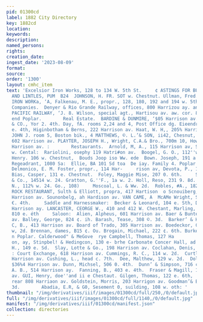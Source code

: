 ```yaml
---
pid: 01300cd
label: 1882 City Directory
key: 1882cd
location: 
keywords: 
description: 
named_persons: 
rights: 
creation_date: 
ingest_date: '2023-08-09'
format: 
source: 
order: '1300'
layout: cmhc_item
text: 'Excelsior Iron Works, 128 to 134 W. 5th St.     ¢ ASTINGS FOR BUILDINGS, COLUMNS
  AND LINTLES, PUM  B24  JOHNSON, H. FR. SOT w. Chestnut. Ullman, Fred., 142 ¢.     Pumps—Steam.  EXCELSIOR
  IRON WORKa, ‘A, Falkenau, M. E., propr., 128, 180, 192 and 194 w. 5th.  Railroad
  Companies.  Denyer & Rio Grande Railway, offices, 800 Harrizou ay. and at depot,  UNION
  PACIFIC RAILWAY, ‘J. 8. Wilson, special agt., Hartisou av. aw. cor. 8d. depot, n.
  end Poplar.        Real Estate.  BARDINE & DUNMIRE, ‘$05 Harrison av. BUCK, R. H.
  & CO., Yor 2. 4th. Day, fA. rooms 2,24 and 4, Post Office dg. Eieendrath & Co, 107
  e. 4th, Higinbotham & Berns, 222 Harrison av. Haat, W. H,, 205% Harrison av. McCOWAN,
  JOHN J. room 5, Boston bik., 4 MATTHEWS, ©. L.’& SON, ii42, Chesnut, Miller & Powell,
  602 Harrison av. PLAYTER, JOSEPH H., Wright, C.A.& Bro., 700m 10, Howell bik., Ho2
  Harrison av. :        Restaurants.  Arnold, M, A., 115 Harrison av, Salona ribo
  w. Cental:  Rariolini, osephy 119 Hatri#on av.  Boogel, G. O., 112''w. 2d.  Bone:
  Henry. 106 w. Chestnut,  Bouds Joop iso Ww. ede  Bown. Joseph, 191 a Poplar.  Rents
  Regeadrant, 1080 Sa:  Ellie, BA 101 Sd toa  De iay. Family 4. Poplar opposite depot.
  Delmonico, E. M. Foster, propr., 114 Har-     rison av, Devota, P., 11676 w. 2a.
  Bias, Casper, 131 e. Chestnut.  Foley, Maggie Mise, 207 0. 6th.     SAL  Franceschi
  & Co., 14514 w. 24. Gratton, G.''F., 1a w. 2. Holl, Reso, 231 9. 8d. ‘Marfinelli.
  N., 112% w. 24. Go., 108)     Moscoal, L. & Ww. 2d.  Robles, #A., 182 9  SADDLE
  ROCK RESTAURANT, Sulth & Elliott, propra, 417 Hartison  o Scnouiberg, A. C., 58
  Harrison av. Sounonbelg, ah Hardison av. VAN CAME, A  McAMe Wright, Snince L, 12
  €. 4th.     Saddle and Harnessmaker:  Becker & Leonard, 104 e. Sth, Dlel, B.A. 103
  Harrison ay. LANCASTER, CEORGE W., 410 and 412 W. Chestant, Marling, George W.,
  810 e. éth     Saloon:  Alien, Alpheus, 601 Harrison av. Baer & Bunte, $14 Harnnon
  av. Balley, George, 824 ¢. ih. Barash, Tease, 308 ©. 3d.  Barker’ & Harvey, 300  Blome,
  C, B., 413 Harrison av. Board of Trado, 305 Harrison av. Boedeckor, Charles, 124
  w, 2d. Brennan, dames, B15 ¢. Ou. Brogain, Michael, 222 ¢. 6th. Burke Bros,, 1307
  n Poplar. Calderwood" & MeGove  rye Campbell, Thomas, 127 Ha                      .
  on, ay, Stinpbel! & Hedingcon, 130 e- brhe Carbonate Concer Hall, ad ww cor. Pine.  Clary,
  H., 149 e. Sd.  Slay, Lotte & Go., 198 Harrison av. Coclahan, Denis, 140 c. 6th,
  : Court Exchange, 618 Harrison av. Cummings, R. C., 114 w. 2d.  Curtls, G.W., 506
  Harrison av. Cushing, L., head c. 7th.  Dee, Malthew, 129 w. 2d.  Doll & Henderson,
  $36%4 Harrison av. Dunn, Michsel, 506 0. 4th.  Dunn’ & Simpson, 716 ¢. 6th.  Eliel,
  A. B., 514 Harrison ay.  Fanning, B., 403 e. 4th.  Fraser & Magill, 111 Harrison
  av. GUI, Henry, doe''and ii e Chestaut. Gilgen, Thomas, 122 e. 6th,  Golding, Phil,
  rear 808 Harriaon av. Goldstein, Morris, 203 Harrigon av. Goodman’& Boras, 184 e.
  3d.        Abadia, E.R, & G0, Sesement 0, suilding, 108 w. oth: '
thumbnail: "/img/derivatives/iiif/images/01300cd/full/250,/0/default.jpg"
full: "/img/derivatives/iiif/images/01300cd/full/1140,/0/default.jpg"
manifest: "/img/derivatives/iiif/01300cd/manifest.json"
collection: directories
---
```

